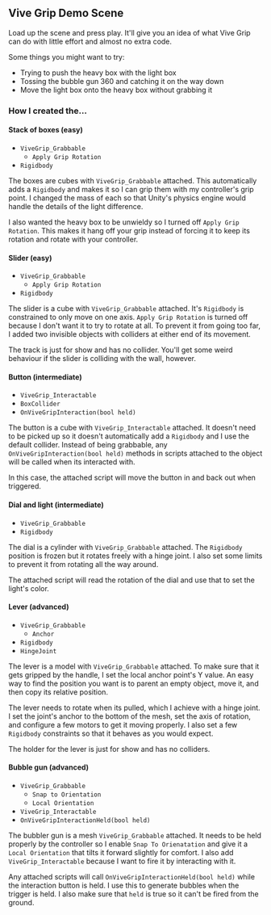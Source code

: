 ## Vive Grip Demo Scene

Load up the scene and press play. It'll give you an idea of what Vive Grip can do with little effort and almost no extra code.

Some things you might want to try:

- Trying to push the heavy box with the light box
- Tossing the bubble gun 360 and catching it on the way down
- Move the light box onto the heavy box without grabbing it

### How I created the...

#### Stack of boxes (easy)

- `ViveGrip_Grabbable`
  - `Apply Grip Rotation`
- `Rigidbody`

The boxes are cubes with `ViveGrip_Grabbable` attached. This automatically adds a `Rigidbody` and makes it so I can grip them with my controller's grip point. I changed the mass of each so that Unity's physics engine would handle the details of the Iight difference.

I also wanted the heavy box to be unwieldy so I turned off `Apply Grip Rotation`. This makes it hang off your grip instead of forcing it to keep its rotation and rotate with your controller.

#### Slider (easy)

- `ViveGrip_Grabbable`
  - `Apply Grip Rotation`
- `Rigidbody`

The slider is a cube with `ViveGrip_Grabbable` attached. It's `Rigidbody` is constrained to only move on one axis. `Apply Grip Rotation` is turned off because I don't want it to try to rotate at all. To prevent it from going too far, I added two invisible objects with colliders at either end of its movement.

The track is just for show and has no collider. You'll get some weird behaviour if the slider is colliding with the wall, however.

#### Button (intermediate)

- `ViveGrip_Interactable`
- `BoxCollider`
- `OnViveGripInteraction(bool held)`

The button is a cube with `ViveGrip_Interactable` attached. It doesn't need to be picked up so it doesn't automatically add a `Rigidbody` and I use the default collider. Instead of being grabbable, any `OnViveGripInteraction(bool held)` methods in scripts attached to the object will be called when its interacted with.

In this case, the attached script will move the button in and back out when triggered.

#### Dial and light (intermediate)

- `ViveGrip_Grabbable`
- `Rigidbody`

The dial is a cylinder with `ViveGrip_Grabbable` attached. The `Rigidbody` position is frozen but it rotates freely with a hinge joint. I also set some limits to prevent it from rotating all the way around.

The attached script will read the rotation of the dial and use that to set the light's color.

#### Lever (advanced)

- `ViveGrip_Grabbable`
  - `Anchor`
- `Rigidbody`
- `HingeJoint`

The lever is a model with `ViveGrip_Grabbable` attached. To make sure that it gets gripped by the handle, I set the local anchor point's Y value. An easy way to find the position you want is to parent an empty object, move it, and then copy its relative position.

The lever needs to rotate when its pulled, which I achieve with a hinge joint. I set the joint's anchor to the bottom of the mesh, set the axis of rotation, and configure a few motors to get it moving properly. I also set a few `Rigidbody` constraints so that it behaves as you would expect.

The holder for the lever is just for show and has no colliders.

#### Bubble gun (advanced)

- `ViveGrip_Grabbable`
  - `Snap to Orientation`
  - `Local Orientation`
- `ViveGrip_Interactable`
- `OnViveGripInteractionHeld(bool held)`

The bubbler gun is a mesh `ViveGrip_Grabbable` attached. It needs to be held properly by the controller so I enable `Snap To Orienatation` and give it a `Local Orientation` that tilts it forward slightly for comfort. I also add `ViveGrip_Interactable` because I want to fire it by interacting with it.

Any attached scripts will call `OnViveGripInteractionHeld(bool held)` while the interaction button is held. I use this to generate bubbles when the trigger is held. I also make sure that `held` is true so it can't be fired from the ground.
